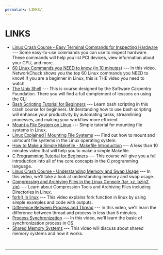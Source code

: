 ```yaml
---
permalink: LINKS/
---
```


# LINKS

* [Linux Crash Course - Easy Terminal Commands for Inspecting Hardware](https://youtu.be/oGyJr-iUwt8?si=59V2boc0XfmlFekg) --- 
Some easy-to-use commands you can use to inspect hardware. 
These commands will help you list PCI devices, view information about your CPU, and more.
* [60 Linux Commands you NEED to know (in 10 minutes)](https://youtu.be/gd7BXuUQ91w?si=ap1KE2wyK6hHlkDb) ---
In this video, NetworkChuck shows you the top 60 Linux commands you NEED to know! If you are a beginner in Linux, this is THE video you need to watch.
* [The Unix Shell](https://swcarpentry.github.io/shell-novice/) ---
This is course designed by the Software Carpentry Foundation. There you will find a full complement of lessons on using the CLI
* [Bash Scripting Tutorial for Beginners](https://youtu.be/tK9Oc6AEnR4?si=PcOMSHLEHX26w1m4) ---
Learn bash scripting in this crash course for beginners. Understanding how to use bash scripting will enhance your productivity by automating tasks, streamlining processes, and making your workflow more efficient.
* [Mount a File System on Linux](https://www.linode.com/docs/guides/mount-file-system-on-linux/) ---
Simple tutorial for mounting file systems in Linux.
* [Linux Explained | Mounting File Systems](https://youtu.be/ssdFIWbVKZ4?si=Wz28GF3sS7SogyWo) ---
Find out how to mount and unmount file systems in the Linux operating system.
* [How to Make a Simple Makefile - Makefile Introduction](https://youtu.be/_r7i5X0rXJk?si=59ZY2OPUJiytjfiN) ---
A less than 10 minutes video that will help you to make a simple Makefile.
* [C Programming Tutorial for Beginners](https://youtu.be/KJgsSFOSQv0?si=UQyrUiSUdK1lZxi2) ---
This course will give you a full introduction into all of the core concepts in the C programming language.
* [Linux Crash Course - Understanding Memory and Swap Usage](https://youtu.be/XTMyJ5l0GLg?si=zlBlICzSFbkaNk7v) ---
In this video, we'll take a look at understanding memory and swap usage.
* [Compressing and Archiving Files in the Linux Console (tar, xz, bzip2, zip)](https://youtu.be/d4PAEbHcLVg?si=SHdGeOMHmq_dFFQh) ---
Learn about Compression Tools and Archiving Files including Directories in Linux.
* [fork() in linux](https://youtu.be/CaWgJIbwb-4?si=BahSgcOgoe0ph7Oz) ---
This video explains fork function in linux by using simple examples and code with outputs.
* [Difference Between Process and Thread](https://youtu.be/O3EyzlZxx3g?si=POmxQNTXZDWEtAc5) ---
In this video, we'll learn the difference between thread and process in less than 5 minutes.
* [Process Synchronization](https://youtu.be/ph2awKa8r5Y?si=ZXBeUdoeBUrisKj9) ---
In this video, we'll learn the basic of synchronization process in OS.
* [Shared Memory Systems](https://youtu.be/uHtzOFwgD74?si=KKiwuwVv53jez8Q0) ---
This video will discuss about shared memory systems and how it works.
<br>
<hr>
